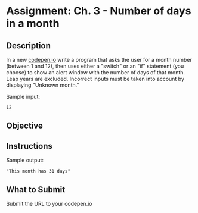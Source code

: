 # Assignment: Ch. 3 - Number of days in a month

## Description

In a new [codepen.io](https://codepen.io/pen) write a program that asks the user for a month number (between 1 and 12), then uses either a "switch" or an "if" statement (you choose) to show an alert window with the number of days of that month. Leap years are excluded. Incorrect inputs must be taken into account by displaying "Unknown month."

Sample input:

```
12
```

## Objective

## Instructions

Sample output:

```
"This month has 31 days"
```

## What to Submit

Submit the URL to your codepen.io